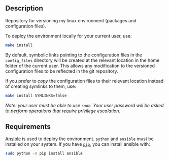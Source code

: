 ## Description
Repository for versioning my linux environment (packages and configuration files).

To deploy the environment locally for your current user, use:
```bash
make install
```
By default, symbolic links pointing to the configuration files in the `config_files` directory will be created at the relevant location
in the home folder of the current user. This allows any modification to the versioned configuration files to be reflected
in the git repository.

If you prefer to _copy_ the configuration files to their relevant location instead of creating symlinks to them, use:
```bash
make install SYMLINKS=false
```

*Note: your user must be able to use `sudo`.
Your user password will be asked to perform operations that require privilege escalation.*

## Requirements
[Ansible](https://docs.ansible.com/ansible/latest/index.html) is used to deploy the environment. `python` and `ansible` must be installed on your system.
If you have [`pip`](https://pip.pypa.io/en/stable/), you can install ansible with:
```bash
sudo python -m pip install ansible
```

